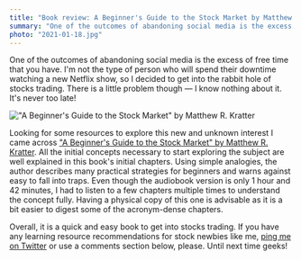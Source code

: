 ```yaml
---
title: "Book review: A Beginner's Guide to the Stock Market by Matthew R. Kratter"
summary: "One of the outcomes of abandoning social media is the excess of free time that you have. I'm not the type of person who will spend their downtime watching a new Netflix show, so I decided to get into the rabbit hole of stocks trading."
photo: "2021-01-18.jpg"
---
```


One of the outcomes of abandoning social media is the excess of free time that you have. I'm not the type of person who will spend their downtime watching a new Netflix show, so I decided to get into the rabbit hole of stocks trading. There is a little problem though — I know nothing about it. It's never too late!

!["A Beginner's Guide to the Stock Market" by Matthew R. Kratter](/photos/2021-01-18-1.jpg)

Looking for some resources to explore this new and unknown interest I came across ["A Beginner's Guide to the Stock Market" by Matthew R. Kratter](https://www.goodreads.com/book/show/45996732-a-beginner-s-guide-to-the-stock-market). All the initial concepts necessary to start exploring the subject are well explained in this book's initial chapters. Using simple analogies, the author describes many practical strategies for beginners and warns against easy to fall into traps. Even though the audiobook version is only 1 hour and 42 minutes, I had to listen to a few chapters multiple times to understand the concept fully. Having a physical copy of this one is advisable as it is a bit easier to digest some of the acronym-dense chapters.

Overall, it is a quick and easy book to get into stocks trading. If you have any learning resource recommendations for stock newbies like me, [ping me on Twitter](https://twitter.com/pawelgrzybek/) or use a comments section below, please. Until next time geeks!
